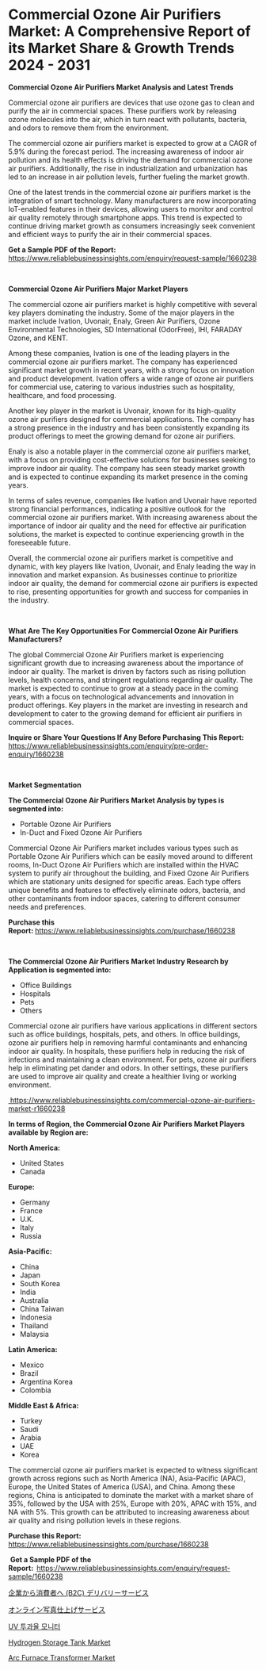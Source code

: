 <p><h1>Commercial Ozone Air Purifiers Market: A Comprehensive Report of its Market Share & Growth Trends 2024 - 2031</h1></p><p><strong>Commercial Ozone Air Purifiers Market Analysis and Latest Trends</strong></p>
<p><p>Commercial ozone air purifiers are devices that use ozone gas to clean and purify the air in commercial spaces. These purifiers work by releasing ozone molecules into the air, which in turn react with pollutants, bacteria, and odors to remove them from the environment.</p><p>The commercial ozone air purifiers market is expected to grow at a CAGR of 5.9% during the forecast period. The increasing awareness of indoor air pollution and its health effects is driving the demand for commercial ozone air purifiers. Additionally, the rise in industrialization and urbanization has led to an increase in air pollution levels, further fueling the market growth.</p><p>One of the latest trends in the commercial ozone air purifiers market is the integration of smart technology. Many manufacturers are now incorporating IoT-enabled features in their devices, allowing users to monitor and control air quality remotely through smartphone apps. This trend is expected to continue driving market growth as consumers increasingly seek convenient and efficient ways to purify the air in their commercial spaces.</p></p>
<p><strong>Get a Sample PDF of the Report:&nbsp;</strong> <a href="https://www.reliablebusinessinsights.com/enquiry/request-sample/1660238">https://www.reliablebusinessinsights.com/enquiry/request-sample/1660238</a></p>
<p>&nbsp;</p>
<p><strong>Commercial Ozone Air Purifiers Major Market Players</strong></p>
<p><p>The commercial ozone air purifiers market is highly competitive with several key players dominating the industry. Some of the major players in the market include Ivation, Uvonair, Enaly, Green Air Purifiers, Ozone Environmental Technologies, SD International (OdorFree), IHI, FARADAY Ozone, and KENT.</p><p>Among these companies, Ivation is one of the leading players in the commercial ozone air purifiers market. The company has experienced significant market growth in recent years, with a strong focus on innovation and product development. Ivation offers a wide range of ozone air purifiers for commercial use, catering to various industries such as hospitality, healthcare, and food processing.</p><p>Another key player in the market is Uvonair, known for its high-quality ozone air purifiers designed for commercial applications. The company has a strong presence in the industry and has been consistently expanding its product offerings to meet the growing demand for ozone air purifiers.</p><p>Enaly is also a notable player in the commercial ozone air purifiers market, with a focus on providing cost-effective solutions for businesses seeking to improve indoor air quality. The company has seen steady market growth and is expected to continue expanding its market presence in the coming years.</p><p>In terms of sales revenue, companies like Ivation and Uvonair have reported strong financial performances, indicating a positive outlook for the commercial ozone air purifiers market. With increasing awareness about the importance of indoor air quality and the need for effective air purification solutions, the market is expected to continue experiencing growth in the foreseeable future.</p><p>Overall, the commercial ozone air purifiers market is competitive and dynamic, with key players like Ivation, Uvonair, and Enaly leading the way in innovation and market expansion. As businesses continue to prioritize indoor air quality, the demand for commercial ozone air purifiers is expected to rise, presenting opportunities for growth and success for companies in the industry.</p></p>
<p>&nbsp;</p>
<p><strong>What Are The Key Opportunities For Commercial Ozone Air Purifiers Manufacturers?</strong></p>
<p><p>The global Commercial Ozone Air Purifiers market is experiencing significant growth due to increasing awareness about the importance of indoor air quality. The market is driven by factors such as rising pollution levels, health concerns, and stringent regulations regarding air quality. The market is expected to continue to grow at a steady pace in the coming years, with a focus on technological advancements and innovation in product offerings. Key players in the market are investing in research and development to cater to the growing demand for efficient air purifiers in commercial spaces.</p></p>
<p><strong>Inquire or Share Your Questions If Any Before Purchasing This Report:</strong> <a href="https://www.reliablebusinessinsights.com/enquiry/pre-order-enquiry/1660238">https://www.reliablebusinessinsights.com/enquiry/pre-order-enquiry/1660238</a></p>
<p>&nbsp;</p>
<p><strong>Market Segmentation</strong></p>
<p><strong>The Commercial Ozone Air Purifiers Market Analysis by types is segmented into:</strong></p>
<p><ul><li>Portable Ozone Air Purifiers</li><li>In-Duct and Fixed Ozone Air Purifiers</li></ul></p>
<p><p>Commercial Ozone Air Purifiers market includes various types such as Portable Ozone Air Purifiers which can be easily moved around to different rooms, In-Duct Ozone Air Purifiers which are installed within the HVAC system to purify air throughout the building, and Fixed Ozone Air Purifiers which are stationary units designed for specific areas. Each type offers unique benefits and features to effectively eliminate odors, bacteria, and other contaminants from indoor spaces, catering to different consumer needs and preferences.</p></p>
<p><strong>Purchase this Report:&nbsp;</strong><a href="https://www.reliablebusinessinsights.com/purchase/1660238">https://www.reliablebusinessinsights.com/purchase/1660238</a></p>
<p>&nbsp;</p>
<p><strong>The Commercial Ozone Air Purifiers Market Industry Research by Application is segmented into:</strong></p>
<p><ul><li>Office Buildings</li><li>Hospitals</li><li>Pets</li><li>Others</li></ul></p>
<p><p>Commercial ozone air purifiers have various applications in different sectors such as office buildings, hospitals, pets, and others. In office buildings, ozone air purifiers help in removing harmful contaminants and enhancing indoor air quality. In hospitals, these purifiers help in reducing the risk of infections and maintaining a clean environment. For pets, ozone air purifiers help in eliminating pet dander and odors. In other settings, these purifiers are used to improve air quality and create a healthier living or working environment.</p></p>
<p><a href="https://www.reliablebusinessinsights.com/commercial-ozone-air-purifiers-market-r1660238">&nbsp;https://www.reliablebusinessinsights.com/commercial-ozone-air-purifiers-market-r1660238</a></p>
<p><strong>In terms of Region, the Commercial Ozone Air Purifiers Market Players available by Region are:</strong></p>
<p>
    <p> <strong> North America: </strong>
        <ul>
            <li>United States</li>
            <li>Canada</li>
        </ul>
        </p> 
    <p> <strong> Europe: </strong>
        <ul>
            <li>Germany</li>
            <li>France</li>
            <li>U.K.</li>
            <li>Italy</li>
            <li>Russia</li>
        </ul>
        </p> 
    <p> <strong> Asia-Pacific: </strong>
        <ul>
            <li>China</li>
            <li>Japan</li>
            <li>South Korea</li>
            <li>India</li>
            <li>Australia</li>
            <li>China Taiwan</li>
            <li>Indonesia</li>
            <li>Thailand</li>
            <li>Malaysia</li>
        </ul>
        </p> 
    <p> <strong> Latin America: </strong>
        <ul>
            <li>Mexico</li>
            <li>Brazil</li>
            <li>Argentina Korea</li>
            <li>Colombia</li>
        </ul>
        </p> 
    <p> <strong> Middle East & Africa: </strong>
        <ul>
            <li>Turkey</li>
            <li>Saudi</li>
            <li>Arabia</li>
            <li>UAE</li>
            <li>Korea</li>
        </ul>
    </p>
    </p>
<p><p>The commercial ozone air purifiers market is expected to witness significant growth across regions such as North America (NA), Asia-Pacific (APAC), Europe, the United States of America (USA), and China. Among these regions, China is anticipated to dominate the market with a market share of 35%, followed by the USA with 25%, Europe with 20%, APAC with 15%, and NA with 5%. This growth can be attributed to increasing awareness about air quality and rising pollution levels in these regions.</p></p>
<p><strong>Purchase this Report: </strong><a href="https://www.reliablebusinessinsights.com/purchase/1660238">https://www.reliablebusinessinsights.com/purchase/1660238</a></p>
<p>&nbsp;<strong>Get a Sample PDF of the Report:&nbsp;&nbsp;</strong><a href="https://www.reliablebusinessinsights.com/enquiry/request-sample/1660238">https://www.reliablebusinessinsights.com/enquiry/request-sample/1660238</a></p>
<p><strong></strong></p>
<p><p><a href="https://github.com/DeonBoer2023/Market-Research-Report-List-1/blob/main/5560329158744.md">企業から消費者へ (B2C) デリバリーサービス</a></p><p><a href="https://github.com/dawson566/Market-Research-Report-List-2/blob/main/3595191158743.md">オンライン写真仕上げサービス</a></p><p><a href="https://github.com/darrellockm3ytan895656/Market-Research-Report-List-2/blob/main/6134794170298.md">UV 투과율 모니터</a></p><p><a href="https://github.com/kmatchooka/Market-Research-Report-List-1/blob/main/hydrogen-storage-tank-market.md">Hydrogen Storage Tank Market</a></p><p><a href="https://github.com/zmnbyevx75/Market-Research-Report-List-1/blob/main/arc-furnace-transformer-market.md">Arc Furnace Transformer Market</a></p></p>